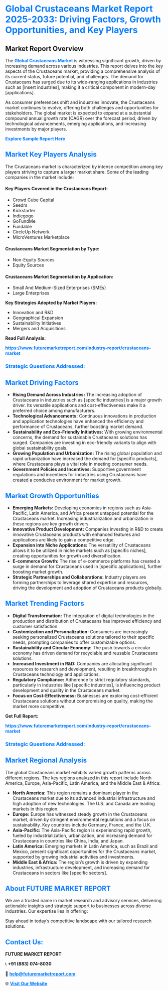 <h1 style="color: #007BFF;">Global Crustaceans Market Report 2025-2033: Driving Factors, Growth Opportunities, and Key Players</h1>

<section id="overview">
<h2>Market Report Overview</h2>
<p>The <a href="https://www.futuremarketreport.com/industry-report/crustaceans-market" style="color: #007BFF; text-decoration: none;"><strong>Global Crustaceans Market</strong></a> is witnessing significant growth, driven by increasing demand across various industries. This report delves into the key aspects of the Crustaceans market, providing a comprehensive analysis of its current status, future potential, and challenges. The demand for Crustaceans has surged due to its wide-ranging applications in industries such as [insert industries], making it a critical component in modern-day [applications].</p>
<p>As consumer preferences shift and industries innovate, the Crustaceans market continues to evolve, offering both challenges and opportunities for stakeholders. The global market is expected to expand at a substantial compound annual growth rate (CAGR) over the forecast period, driven by technological advancements, emerging applications, and increasing investments by major players.</p>
</section>

<section id="overview">
<p><a href="https://www.futuremarketreport.com/request-sample/reportId=34325" style="color: #007BFF; text-decoration: none;"><strong>Explore Sample Report Here</strong></a></p>
</section>

<section id="key-players">
<h2 style="color: #007BFF;">Market Key Players Analysis</h2>
<p>The Crustaceans market is characterized by intense competition among key players striving to capture a larger market share. Some of the leading companies in the market include:</p>
<h4>Key Players Covered in the Crustaceans Report:</h4>
<ul><li>Crowd Cube Capital</li><li>Seedrs</li><li>Kickstarter</li><li>Indiegogo</li><li>GoFundMe</li><li>Fundable</li><li>CircleUp Network</li><li>MicroVentures Marketplace</li></ul>
<h4>Crustaceans Market Segmentation by Type:</h4>
<ul><li>Non-Equity Sources</li><li>Equity Sources</li></ul>

<h4>Crustaceans Market Segmentation by Application:</h4>
<ul><li>Small And Medium-Sized Enterprises (SMEs)</li><li>Large Enterprises</li></ul>
<p><strong>Key Strategies Adopted by Market Players:</strong></p>
<ul>
<li>Innovation and R&D</li>
<li>Geographical Expansion</li>
<li>Sustainability Initiatives</li>
<li>Mergers and Acquisitions</li>
</ul>
</section>

<section>
<p><strong>Read Full Analysis: </strong></p><a href="https://www.futuremarketreport.com/industry-report/crustaceans-market" style="color: #007BFF; text-decoration: none;"><strong>https://www.futuremarketreport.com/industry-report/crustaceans-market</strong></a>
<h3 style="color: #007BFF;">Strategic Questions Addressed:</h3>
</section>

<section id="driving-factors">
<h2 style="color: #007BFF;">Market Driving Factors</h2>
<ul>
<li><strong>Rising Demand Across Industries:</strong> The increasing adoption of Crustaceans in industries such as [specific industries] is a major growth driver. Its versatile applications and cost-effectiveness make it a preferred choice among manufacturers.</li>
<li><strong>Technological Advancements:</strong> Continuous innovations in production and application technologies have enhanced the efficiency and performance of Crustaceans, further boosting market demand.</li>
<li><strong>Sustainability and Eco-Friendly Initiatives:</strong> With growing environmental concerns, the demand for sustainable Crustaceans solutions has surged. Companies are investing in eco-friendly variants to align with global sustainability goals.</li>
<li><strong>Growing Population and Urbanization:</strong> The rising global population and rapid urbanization have increased the demand for [specific products], where Crustaceans plays a vital role in meeting consumer needs.</li>
<li><strong>Government Policies and Incentives:</strong> Supportive government regulations and incentives for industries using Crustaceans have created a conducive environment for market growth.</li>
</ul>
</section>

<section id="growth-opportunities">
<h2 style="color: #007BFF;">Market Growth Opportunities</h2>
<ul>
<li><strong>Emerging Markets:</strong> Developing economies in regions such as Asia-Pacific, Latin America, and Africa present untapped potential for the Crustaceans market. Increasing industrialization and urbanization in these regions are key growth drivers.</li>
<li><strong>Innovative Product Development:</strong> Companies investing in R&D to create innovative Crustaceans products with enhanced features and applications are likely to gain a competitive edge.</li>
<li><strong>Expansion into Niche Applications:</strong> The versatility of Crustaceans allows it to be utilized in niche markets such as [specific niches], creating opportunities for growth and diversification.</li>
<li><strong>E-commerce Growth:</strong> The rise of e-commerce platforms has created a surge in demand for Crustaceans used in [specific applications], further boosting market growth.</li>
<li><strong>Strategic Partnerships and Collaborations:</strong> Industry players are forming partnerships to leverage shared expertise and resources, driving the development and adoption of Crustaceans products globally.</li>
</ul>
</section>

<section id="trending-factors">
<h2 style="color: #007BFF;">Market Trending Factors</h2>
<ul>
<li><strong>Digital Transformation:</strong> The integration of digital technologies in the production and distribution of Crustaceans has improved efficiency and customer satisfaction.</li>
<li><strong>Customization and Personalization:</strong> Consumers are increasingly seeking personalized Crustaceans solutions tailored to their specific needs, prompting companies to offer customizable options.</li>
<li><strong>Sustainability and Circular Economy:</strong> The push towards a circular economy has driven demand for recyclable and reusable Crustaceans solutions.</li>
<li><strong>Increased Investment in R&D:</strong> Companies are allocating significant resources to research and development, resulting in breakthroughs in Crustaceans technology and applications.</li>
<li><strong>Regulatory Compliance:</strong> Adherence to strict regulatory standards, particularly in industries like [specific industries], is influencing product development and quality in the Crustaceans market.</li>
<li><strong>Focus on Cost-Effectiveness:</strong> Businesses are exploring cost-efficient Crustaceans solutions without compromising on quality, making the market more competitive.</li>
</ul>
</section>

<section>
<p><strong>Get Full Report: </strong></p><a href="https://www.futuremarketreport.com/industry-report/crustaceans-market" style="color: #007BFF; text-decoration: none;"><strong>https://www.futuremarketreport.com/industry-report/crustaceans-market</strong></a>
<h3 style="color: #007BFF;">Strategic Questions Addressed:</h3>
</section>


<section id="regional-analysis">
<h2 style="color: #007BFF;">Market Regional Analysis</h2>
<p>The global Crustaceans market exhibits varied growth patterns across different regions. The key regions analyzed in this report include North America, Europe, Asia-Pacific, Latin America, and the Middle East & Africa:</p>
<ul>
<li><strong>North America:</strong> This region remains a dominant player in the Crustaceans market due to its advanced industrial infrastructure and high adoption of new technologies. The U.S. and Canada are leading markets in this region.</li>
<li><strong>Europe:</strong> Europe has witnessed steady growth in the Crustaceans market, driven by stringent environmental regulations and a focus on sustainability. Key countries include Germany, France, and the U.K.</li>
<li><strong>Asia-Pacific:</strong> The Asia-Pacific region is experiencing rapid growth, fueled by industrialization, urbanization, and increasing demand for Crustaceans in countries like China, India, and Japan.</li>
<li><strong>Latin America:</strong> Emerging markets in Latin America, such as Brazil and Mexico, present significant opportunities for the Crustaceans market, supported by growing industrial activities and investments.</li>
<li><strong>Middle East & Africa:</strong> The region’s growth is driven by expanding industries, infrastructure development, and increasing demand for Crustaceans in sectors like [specific sectors].</li>
</ul>
</section>

<footer>
<h2 style="color: #007BFF;">About FUTURE MARKET REPORT</h2>
<p>We are a trusted name in market research and advisory services, delivering actionable insights and strategic support to businesses across diverse industries. Our expertise lies in offering:</p>

<p>Stay ahead in today’s competitive landscape with our tailored research solutions.</p>

<h2 style="color: #007BFF;">Contact Us:</h2>
<p><strong>FUTURE MARKET REPORT</strong></p>
<p>📞 <strong>+91 (883) 074-8030</strong></p>
<p>📧 <strong><a href="mailto:help@futuremarketreport.com" style="color: #007BFF;">help@futuremarketreport.com</a></strong></p>
<p>🌐 <strong><a href="https://www.futuremarketreport.com/" style="color: #007BFF;">Visit Our Website</a></strong></p>
</footer>